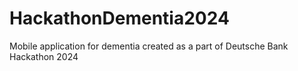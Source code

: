 # HackathonDementia2024
Mobile application for dementia created as a part of Deutsche Bank Hackathon 2024
